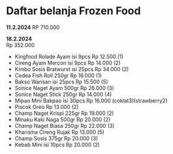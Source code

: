 # Daftar belanja Frozen Food

**11.2.2024**
RP 710.000


**18.2.2024**<br>
Rp 352.000
* Kingfood Rolade Ayam isi 9pcs Rp 12.500 (1)
* Cireng Ayam Mercon isi 9pcs Rp 14.000 (2)
* Kimbo Sosis Bratwurst isi 25pcs Rp 34.000 (2)
* Cedea Fish Roll 250gr Rp 16.000 (1)
* Bakso Warisan isi 25pcs Rp 15.500 (5)
* Sonice Naget Ayam 500gr Rp 26.000 (3)
* Sonice Naget Stick 250gr Rp 14.000 (4)
* Mipao Mini Bakpao isi 30pcs Rp 16.000 (coklat3)(strawberry2)
* Piscok Oreo Rp 13.000 (2)
* Champ Naget Krispi 225gr Rp 19.000 (2)
* Minaku Kaki Naga 500gr Rp 20.000 (2)
* Champ Naget Biasa 250gr Rp 22.000 (3)
* Kharisma Cireng Rujak Rp 13.000 (5)
* Champ Sosis 375gr Rp 20.000 (3)
* Kebab Mini isi 10pcs Rp 20.000 (2)


